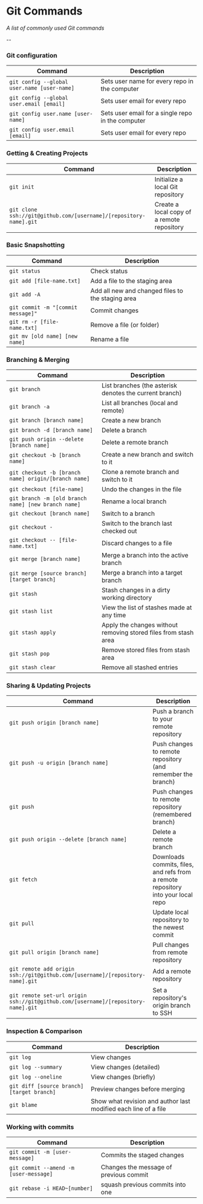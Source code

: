 # Git Commands

_A list of commonly used Git commands_

--

### Git configuration

| Command                                     | Description                                       |
| ------------------------------------------- | ------------------------------------------------- |
| `git config --global user.name [user-name]` | Sets user name for every repo in the computer     |
| `git config --global user.email [email]`    | Sets user email for every repo                    |
| `git config user.name [user-name]`          | Sets user email for a single repo in the computer |
| `git config user.email [email]`             | Sets user email for every repo                    |

### Getting & Creating Projects

| Command                                                           | Description                                |
| ----------------------------------------------------------------- | ------------------------------------------ |
| `git init`                                                        | Initialize a local Git repository          |
| `git clone ssh://git@github.com/[username]/[repository-name].git` | Create a local copy of a remote repository |

### Basic Snapshotting

| Command                            | Description                                       |
| ---------------------------------- | ------------------------------------------------- |
| `git status`                       | Check status                                      |
| `git add [file-name.txt]`          | Add a file to the staging area                    |
| `git add -A`                       | Add all new and changed files to the staging area |
| `git commit -m "[commit message]"` | Commit changes                                    |
| `git rm -r [file-name.txt]`        | Remove a file (or folder)                         |
| `git mv [old name] [new name]`     | Rename a file                                     |

### Branching & Merging

| Command                                              | Description                                                     |
| ---------------------------------------------------- | --------------------------------------------------------------- |
| `git branch`                                         | List branches (the asterisk denotes the current branch)         |
| `git branch -a`                                      | List all branches (local and remote)                            |
| `git branch [branch name]`                           | Create a new branch                                             |
| `git branch -d [branch name]`                        | Delete a branch                                                 |
| `git push origin --delete [branch name]`             | Delete a remote branch                                          |
| `git checkout -b [branch name]`                      | Create a new branch and switch to it                            |
| `git checkout -b [branch name] origin/[branch name]` | Clone a remote branch and switch to it                          |
| `git checkout [file-name]`                           | Undo the changes in the file                                    |
| `git branch -m [old branch name] [new branch name]`  | Rename a local branch                                           |
| `git checkout [branch name]`                         | Switch to a branch                                              |
| `git checkout -`                                     | Switch to the branch last checked out                           |
| `git checkout -- [file-name.txt]`                    | Discard changes to a file                                       |
| `git merge [branch name]`                            | Merge a branch into the active branch                           |
| `git merge [source branch] [target branch]`          | Merge a branch into a target branch                             |
| `git stash`                                          | Stash changes in a dirty working directory                      |
| `git stash list`                                     | View the list of stashes made at any time                       |
| `git stash apply`                                    | Apply the changes without removing stored files from stash area |
| `git stash pop`                                      | Remove stored files from stash area                             |
| `git stash clear`                                    | Remove all stashed entries                                      |

### Sharing & Updating Projects

| Command                                                                           | Description                                                                      |
| --------------------------------------------------------------------------------- | -------------------------------------------------------------------------------- |
| `git push origin [branch name]`                                                   | Push a branch to your remote repository                                          |
| `git push -u origin [branch name]`                                                | Push changes to remote repository (and remember the branch)                      |
| `git push`                                                                        | Push changes to remote repository (remembered branch)                            |
| `git push origin --delete [branch name]`                                          | Delete a remote branch                                                           |
| `git fetch`                                                                       | Downloads commits, files, and refs from a remote repository into your local repo |
| `git pull`                                                                        | Update local repository to the newest commit                                     |
| `git pull origin [branch name]`                                                   | Pull changes from remote repository                                              |
| `git remote add origin ssh://git@github.com/[username]/[repository-name].git`     | Add a remote repository                                                          |
| `git remote set-url origin ssh://git@github.com/[username]/[repository-name].git` | Set a repository's origin branch to SSH                                          |

### Inspection & Comparison

| Command                                    | Description                                                     |
| ------------------------------------------ | --------------------------------------------------------------- |
| `git log`                                  | View changes                                                    |
| `git log --summary`                        | View changes (detailed)                                         |
| `git log --oneline`                        | View changes (briefly)                                          |
| `git diff [source branch] [target branch]` | Preview changes before merging                                  |
| `git blame`                                | Show what revision and author last modified each line of a file |

### Working with commits

| Command                                | Description                                 |
| -------------------------------------- | ------------------------------------------- |
| `git commit -m [user-message]`         | Commits the staged changes                  |
| `git commit --amend -m [user-message]` | Changes the message of previous commit      |
| `git rebase -i HEAD~[number]`          | squash previous commits into one            |
